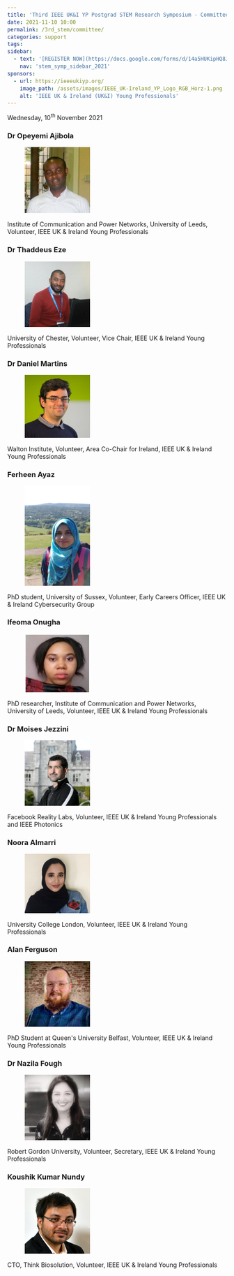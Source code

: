 ```yaml
---
title: 'Third IEEE UK&I YP Postgrad STEM Research Symposium - Committee'
date: 2021-11-10 10:00
permalink: /3rd_stem/committee/
categories: support
tags:
sidebar:
  - text: '[REGISTER NOW](https://docs.google.com/forms/d/14a5HUKipHQ8JKVHjiPbfj4F5vDLkF4p--VzIGqOMnRU/viewform){: .btn .btn--success}'
    nav: 'stem_symp_sidebar_2021'
sponsors:
  - url: https://ieeeukiyp.org/
    image_path: /assets/images/IEEE_UK-Ireland_YP_Logo_RGB_Horz-1.png
    alt: 'IEEE UK & Ireland (UK&I) Young Professionals'
---
```


Wednesday, 10<sup>th</sup> November 2021

### Dr Opeyemi Ajibola

<figure>
	<img src="/assets/images/3rd_stem/committee/Opeyemi Ajibola.jpg" style="max-width:150px">
</figure>

Institute of Communication and Power Networks, University of Leeds, Volunteer, IEEE UK & Ireland Young Professionals

### Dr Thaddeus Eze

<figure>
	<img src="/assets/images/3rd_stem/committee/Thaddeus Eze.jpg" style="max-width:150px">
</figure>

University of Chester, Volunteer, Vice Chair, IEEE UK & Ireland Young Professionals

### Dr Daniel Martins

<figure>
	<img src="/assets/images/3rd_stem/committee/Daniel Martins.jpg" style="max-width:150px">
</figure>

Walton Institute, Volunteer, Area Co-Chair for Ireland, IEEE UK & Ireland Young Professionals

### Ferheen Ayaz

<figure>
	<img src="/assets/images/3rd_stem/committee/Ferheen Ayaz.jpg" style="max-width:150px">
</figure>

PhD student, University of Sussex, Volunteer, Early Careers Officer, IEEE UK & Ireland Cybersecurity Group

### Ifeoma Onugha

<figure>
	<img src="/assets/images/3rd_stem/committee/Ifeoma Onugha.JPG" style="max-width:150px">
</figure>

PhD researcher, Institute of Communication and Power Networks, University of Leeds, Volunteer, IEEE UK & Ireland Young Professionals

### Dr Moises Jezzini

<figure>
	<img src="/assets/images/3rd_stem/committee/Moises Jezzini.jpg" style="max-width:150px">
</figure>

Facebook Reality Labs, Volunteer, IEEE UK & Ireland Young Professionals and IEEE Photonics

### Noora Almarri

<figure>
	<img src="/assets/images/3rd_stem/committee/Noora Almarri.jpg" style="max-width:150px">
</figure>

University College London, Volunteer, IEEE UK & Ireland Young Professionals

### Alan Ferguson

<figure>
	<img src="/assets/images/3rd_stem/committee/Alan Ferguson.jpg" style="max-width:150px">
</figure>

PhD Student at Queen's University Belfast, Volunteer, IEEE UK & Ireland Young Professionals

### Dr Nazila Fough

<figure>
	<img src="/assets/images/3rd_stem/committee/Nazila Fough.jpg" style="max-width:150px">
</figure>

Robert Gordon University, Volunteer, Secretary, IEEE UK & Ireland Young Professionals

### Koushik Kumar Nundy  

<figure>
	<img src="/assets/images/3rd_stem/committee/Koushik Kumar Nundy.jpg" style="max-width:150px">
</figure>

CTO, Think Biosolution, Volunteer, IEEE UK & Ireland Young Professionals
